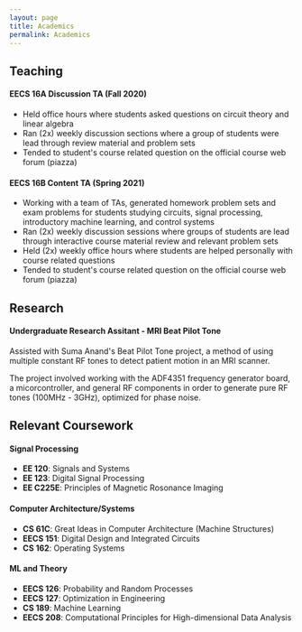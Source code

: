 ```yaml
---
layout: page
title: Academics
permalink: Academics
---
```


## Teaching
#### EECS 16A Discussion TA (Fall 2020)
- Held office hours where students asked questions on circuit theory and linear algebra
- Ran (2x) weekly discussion sections where a group of students were lead through review material and problem sets
- Tended to student's course related question on the official course web forum (piazza)   

#### EECS 16B Content TA (Spring 2021)
- Working with a team of TAs, generated homework problem sets and exam problems for students studying circuits, signal processing, introductory machine learning, and control systems
- Ran (2x) weekly discussion sessions where groups of students are lead through interactive course material review and relevant problem sets
- Held (2x) weekly office hours where students are helped personally with course related questions
- Tended to student's course related question on the official course web forum (piazza)

## Research
#### Undergraduate Research Assitant - MRI Beat Pilot Tone

Assisted with Suma Anand's Beat Pilot Tone project, a method of using multiple constant RF tones to detect patient motion in an MRI scanner.    

The project involved working with the ADF4351 frequency generator board, a micorcontroller, and general RF components in order to generate pure RF tones (100MHz - 3GHz), optimized for phase noise.  

## Relevant Coursework
#### Signal Processing
- **EE 120**: Signals and Systems
- **EE 123**: Digital Signal Processing
- **EE C225E**: Principles of Magnetic Rosonance Imaging   

#### Computer Architecture/Systems
- **CS 61C**: Great Ideas in Computer Architecture (Machine Structures)
- **EECS 151**: Digital Design and Integrated Circuits
- **CS 162**: Operating Systems    

#### ML and Theory 
- **EECS 126**: Probability and Random Processes
- **EECS 127**: Optimization in Engineering
- **CS 189**: Machine Learning
- **EECS 208**: Computational Principles for High-dimensional Data Analysis
